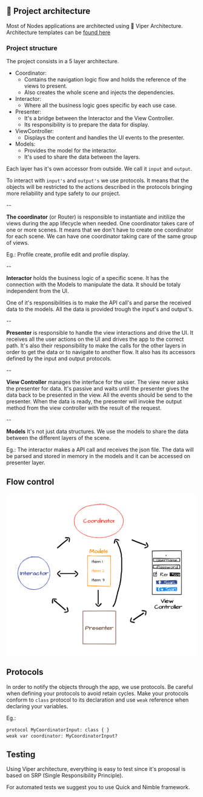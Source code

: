 
## 📖 Project architecture

Most of Nodes applications are architected using 🐍 Viper Architecture.
Architecture templates can be [found here](https://github.com/nodes-ios/VIPERCoordinatorsXcodeFileTemplate)


### Project structure

The project consists in a 5 layer architecture.

- Coordinator:
	- Contains the navigation logic flow and holds the reference of the views to present.
	- Also creates the whole scene and injects the dependencies.
- Interactor:
	- Where all the business logic goes specific by each use case.
- Presenter:
	- It's a bridge between the Interactor and the View Controller. 
	- Its responsibility is to prepare the data for display.
- ViewController:
	- Displays the content and handles the UI events to the presenter.
- Models:
	- Provides the model for the interactor.
	- It's used to share the data between the layers.


Each layer has it's own accessor from outside. We call it `input` and `output`.

To interact with `input's` and `output's` we use protocols. It means that the objects will be restricted to the actions described in the protocols bringing more reliability and type safety to our project.

--

**The coordinator** (or Router) is responsible to instantiate and initilize the views during the app lifecycle when needed.
One coordinator takes care of one or more scenes. It means that we don't have to create one coordinator for each scene.
We can have one coordinator taking care of the same group of views.

Eg.: Profile create, profile edit and profile display.

--

**Interactor** holds the business logic of a specific scene. It has the connection with the Models to manipulate the data. It should be totaly independent from the UI.

One of it's responsibilities is to make the API call's and parse the received data to the models.
All the data is provided trough the input's and output's.

--

**Presenter** is responsible to handle the view interactions and drive the UI. It receives all the user actions on the UI and drives the app to the correct path. It's also their responsibility to make the calls for the other layers in order to get the data or to navigate to another flow. It also has its accessors defined by the input and output protocols.

--

**View Controller** manages the interface for the user. The view never asks the presenter for data. It's passive and waits until the presenter gives the data back to be presented in the view. All the events should be send to the presenter. When the data is ready, the presenter will invoke the output method from the view controller with the result of the request.

--

**Models** It's not just data structures. We use the models to share the data between the different layers of the scene.

Eg.: The interactor makes a API call and receives the json file. The data will be parsed and stored in memory in the models and it can be accessed on presenter layer.


## Flow control

![](./NodesViperFlow.png)

## Protocols

In order to notify the objects through the app, we use protocols.
Be careful when defining your protocols to avoid retain cycles. Make your protocols conform to `class` protocol to its declaration and use `weak` reference when declaring your variables.

Eg.: 

```
protocol MyCoordinatorInput: class { }
weak var coordinator: MyCoordinatorInput?
```

## Testing

Using Viper architecture, everything is easy to test since it's proposal is based on SRP (Single Responsibility Principle).

For automated tests we suggest you to use Quick and Nimble framework.